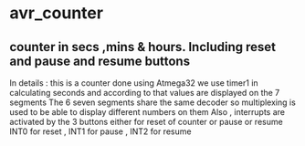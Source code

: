 # avr_counter
counter in secs ,mins &amp; hours. Including reset and pause and resume buttons
------------------------------------------------------------------------------------
In details : 
this is a counter done using Atmega32 
we use timer1 in calculating seconds and according to that values are displayed on the 7 segments
The 6 seven segments share the same decoder so multiplexing is used to be able to display different numbers on them
Also , interrupts are activated by the 3 buttons either for reset of counter or pause or resume 
INT0 for reset , INT1 for pause , INT2 for resume
